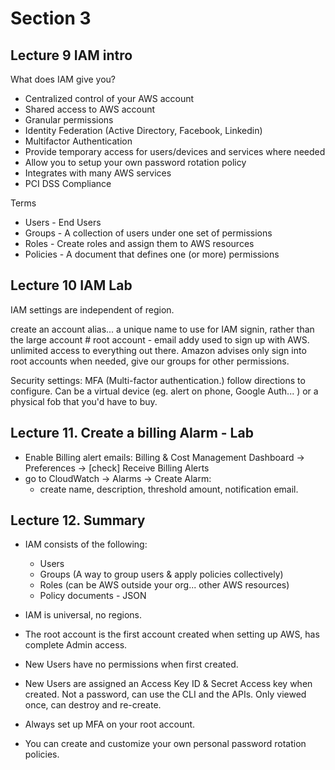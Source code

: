 # Section 3

## Lecture 9 IAM intro

What does IAM give you?
- Centralized control of your AWS account
- Shared access to AWS account
- Granular permissions
- Identity Federation (Active Directory, Facebook, Linkedin)
- Multifactor Authentication
- Provide temporary access for users/devices and services where needed
- Allow you to setup your own password rotation policy
- Integrates with many AWS services
- PCI DSS Compliance

Terms
- Users - End Users
- Groups - A collection of users under one set of permissions
- Roles - Create roles and assign them to AWS resources
- Policies - A document that defines one (or more) permissions

## Lecture 10 IAM Lab

IAM settings are independent of region.

create an account alias... a unique name to use for IAM signin, rather than the large account #
root account - email addy used to sign up with AWS. unlimited access to everything out there. Amazon advises only sign into root accounts when needed, give our groups for other permissions.

Security settings: 
MFA (Multi-factor authentication.)
follow directions to configure.
Can be a virtual device (eg. alert on phone, Google Auth... )
or a physical fob that you'd have to buy.

## Lecture 11. Create a billing Alarm - Lab
- Enable Billing alert emails: Billing & Cost Management Dashboard -> Preferences -> [check] Receive Billing Alerts
- go to CloudWatch -> Alarms -> Create Alarm:
	- create name, description, threshold amount, notification email.

## Lecture 12. Summary
- IAM consists of the following:
	- Users
	- Groups (A way to group users & apply policies collectively)
	- Roles (can be AWS outside your org... other AWS resources)
	- Policy documents - JSON

- IAM is universal, no regions. 
- The root account is the first account created when setting up AWS, has complete Admin access.
- New Users have no permissions when first created.
- New Users are assigned an Access Key ID & Secret Access key when created. Not a password, can use the CLI and the APIs. Only viewed once, can destroy and re-create.
- Always set up MFA on your root account.
- You can create and customize your own personal password rotation policies.

